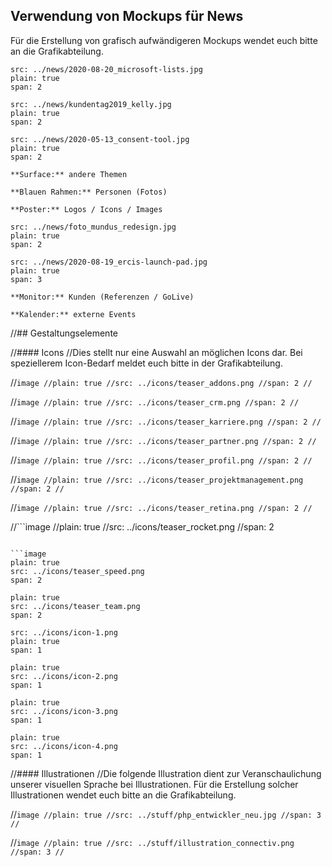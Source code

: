 ## Verwendung von Mockups für News

Für die Erstellung von grafisch aufwändigeren Mockups wendet euch bitte an die Grafikabteilung.

```image
src: ../news/2020-08-20_microsoft-lists.jpg
plain: true
span: 2
```

```image
src: ../news/kundentag2019_kelly.jpg
plain: true
span: 2
```

```image
src: ../news/2020-05-13_consent-tool.jpg
plain: true
span: 2
```

```hint|span-2
**Surface:** andere Themen
```

```hint|span-2
**Blauen Rahmen:** Personen (Fotos) 
```

```hint|span-2
**Poster:** Logos / Icons / Images
```

```image
src: ../news/foto_mundus_redesign.jpg
plain: true
span: 2
```

```image
src: ../news/2020-08-19_ercis-launch-pad.jpg
plain: true
span: 3
```

```hint|span-2
**Monitor:** Kunden (Referenzen / GoLive)
```

```hint|span-2
**Kalender:** externe Events
```

//## Gestaltungselemente

//#### Icons
//Dies stellt nur eine Auswahl an möglichen Icons dar. Bei speziellerem Icon-Bedarf meldet euch bitte in der Grafikabteilung.

//```image
//plain: true
//src: ../icons/teaser_addons.png
//span: 2
//```

//```image
//plain: true
//src: ../icons/teaser_crm.png
//span: 2
//```

//```image
//plain: true
//src: ../icons/teaser_karriere.png
//span: 2
//```

//```image
//plain: true
//src: ../icons/teaser_partner.png
//span: 2
//```

//```image
//plain: true
//src: ../icons/teaser_profil.png
//span: 2
//```

//```image
//plain: true
//src: ../icons/teaser_projektmanagement.png
//span: 2
//```

//```image
//plain: true
//src: ../icons/teaser_retina.png
//span: 2
//```

//```image
//plain: true
//src: ../icons/teaser_rocket.png
//span: 2
```

```image
plain: true
src: ../icons/teaser_speed.png
span: 2
```

```image
plain: true
src: ../icons/teaser_team.png
span: 2
```

```image
src: ../icons/icon-1.png
plain: true
span: 1
```

```image
plain: true
src: ../icons/icon-2.png
span: 1
```

```image
plain: true
src: ../icons/icon-3.png
span: 1
```

```image
plain: true
src: ../icons/icon-4.png
span: 1
```

//#### Illustrationen 
//Die folgende Illustration dient zur Veranschaulichung unserer visuellen Sprache bei Illustrationen. Für die Erstellung solcher Illustrationen wendet euch bitte an die Grafikabteilung.

//```image
//plain: true
//src: ../stuff/php_entwickler_neu.jpg
//span: 3
//```

//```image
//plain: true
//src: ../stuff/illustration_connectiv.png
//span: 3
//```
